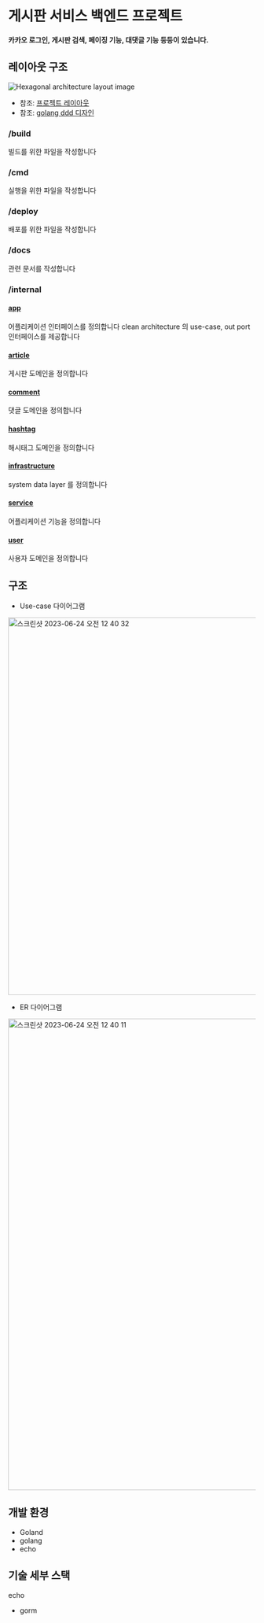 # 게시판 서비스 백엔드 프로젝트 
#### 카카오 로그인, 게시판 검색, 페이징 기능, 대댓글 기능 등등이 있습니다.

## 레이아웃 구조

<img src="https://docs.google.com/drawings/d/e/2PACX-1vQ5ps72uaZcEJzwnJbPhzUfEeBbN6CJ04j7hl2i3K2HHatNcsoyG2tgX2vnrN5xxDKLp5Jm5bzzmZdv/pub?w=960&h=657" alt="Hexagonal architecture layout image">

- 참조: [프로젝트 레이아웃](https://github.com/golang-standards/project-layout/blob/master/README_ko.md)
- 참조: [golang ddd 디자인](https://programmingpercy.tech/blog/how-to-domain-driven-design-ddd-golang/)

### /build
빌드를 위한 파일을 작성합니다

### /cmd
실행을 위한 파일을 작성합니다

### /deploy
배포를 위한 파일을 작성합니다

### /docs
관련 문서를 작성합니다

### /internal

#### [app](internal%2Fapp)
어플리케이션 인터페이스를 정의합니다
clean architecture 의 use-case, out port 인터페이스를 제공합니다

#### [article](internal%2Farticle)
게시판 도메인을 정의합니다

#### [comment](internal%2Fcomment)
댓글 도메인을 정의합니다

#### [hashtag](internal%2Fhashtag)
해시태그 도메인을 정의합니다

#### [infrastructure](internal%2Finfrastructure)
system data layer 를 정의합니다

#### [service](internal%2Fservice)
어플리케이션 기능을 정의합니다

#### [user](internal%2Fuser)
사용자 도메인을 정의합니다

## 구조

* Use-case 다이어그램
<img width="768" alt="스크린샷 2023-06-24 오전 12 40 32" src="https://github.com/myoungsuk/Emsys-hompage/assets/81986479/18f28c98-a8fa-4594-aa66-e65702db5e03">



* ER 다이어그램
<img width="959" alt="스크린샷 2023-06-24 오전 12 40 11" src="https://github.com/myoungsuk/Emsys-hompage/assets/81986479/400cb3fe-114d-46e8-b46e-3781809bca05">


## 개발 환경

* Goland
* golang
* echo

## 기술 세부 스택

echo

* gorm
